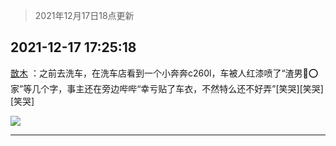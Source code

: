 > 2021年12月17日18点更新
<link rel="stylesheet" href="https://cdn.jsdelivr.net/gh/taotie6/sampleJSON@main/css/photo_show.css">
<meta name="referrer" content="no-referrer" />


 ## 2021-12-17 17:25:18 

 [㪚木](https://www.coolapk.com/feed/32189410?shareKey=MzA3ZGMzNTRjOTJhNjFiYzVmYjg~) ：之前去洗车，在洗车店看到一个小奔奔c260l，车被人红漆喷了“渣男💩⭕️家”等几个字，事主还在旁边哔哔“幸亏贴了车衣，不然特么还不好弄”[笑哭][笑哭][笑哭] 

<div class="album">
<img class="img-item" src="http://image.coolapk.com/feed/2018/1217/07/1081091_1545003920_5732@216x196.gif" />
</div>

 ------- 

